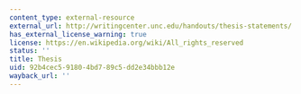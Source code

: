 ```yaml
---
content_type: external-resource
external_url: http://writingcenter.unc.edu/handouts/thesis-statements/
has_external_license_warning: true
license: https://en.wikipedia.org/wiki/All_rights_reserved
status: ''
title: Thesis
uid: 92b4cec5-9180-4bd7-89c5-dd2e34bbb12e
wayback_url: ''
---
```

